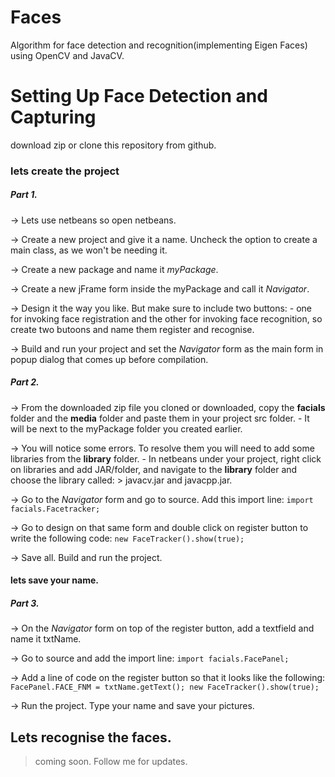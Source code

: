 # Faces
Algorithm for face detection and recognition(implementing Eigen Faces) using OpenCV and JavaCV.

# Setting Up Face Detection and Capturing

download zip or clone this repository from github.

### lets create the project

##### Part 1.

-> Lets use netbeans so open netbeans.

-> Create a new project and give it a name. Uncheck the option to create a main class, as we        won't be needing it.

-> Create a new package and name it *myPackage*.

-> Create a new jFrame form inside the myPackage and call it *Navigator*.

-> Design it the way you like. But make sure to include two buttons:
    - one for invoking face registration and the other for invoking face recognition, so create    two butoons and name them register and recognise.

-> Build and run your project and set the *Navigator* form as the main form in popup dialog that      comes up before compilation.

##### Part 2.

-> From the downloaded zip file you cloned or downloaded, copy the **facials** folder and the **media** folder and paste them in your project src folder.
    - It will be next to the myPackage folder you created earlier.

-> You will notice some errors. To resolve them you will need to add some libraries from the        **library** folder.
    - In netbeans under your project, right click on libraries and add JAR/folder, and navigate    to the **library** folder and choose the library called: 
        > javacv.jar and javacpp.jar.

-> Go to the *Navigator* form and go to source. Add this import line:
    ```
    import facials.Facetracker;
    ```

-> Go to design on that same form and double click on register button to write the following        code:
        ```
        new FaceTracker().show(true);
        ```

-> Save all. Build and run the project.

#### lets save your name.

##### Part 3.

-> On the *Navigator* form on top of the register button, add a textfield and name it txtName.

-> Go to source and add the import line:
    ```
    import facials.FacePanel;
    ```

-> Add a line of code on the register button so that it looks like the following:
    ```
    FacePanel.FACE_FNM = txtName.getText();
    new FaceTracker().show(true);
    ```

-> Run the project. Type your name and save your pictures.

## Lets recognise the faces.

> coming soon. Follow me for updates.